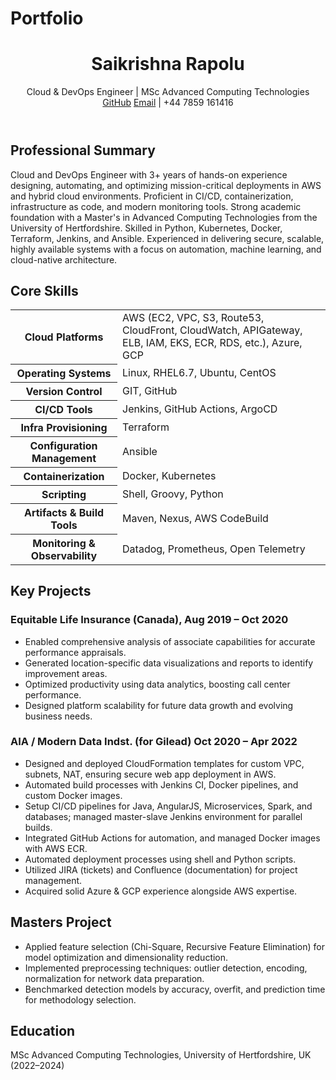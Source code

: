 # Portfolio
<!DOCTYPE html>

<body>
  <header>
    <h1>Saikrishna Rapolu</h1>
    <div class="subtitle">
      Cloud & DevOps Engineer | MSc Advanced Computing Technologies
    </div>
    <div class="links">
      <a href="https://github.com/mr6019">GitHub</a>
      <a href="mailto:sairapolu724@email.com">Email</a>
      <span> | +44 7859 161416</span>
    </div>
  </header>

  <section>
    <h2>Professional Summary</h2>
    <p>
      Cloud and DevOps Engineer with 3+ years of hands-on experience designing, automating, and optimizing mission-critical deployments in AWS and hybrid cloud environments. Proficient in CI/CD, containerization, infrastructure as code, and modern monitoring tools. Strong academic foundation with a Master's in Advanced Computing Technologies from the University of Hertfordshire. Skilled in Python, Kubernetes, Docker, Terraform, Jenkins, and Ansible. Experienced in delivering secure, scalable, highly available systems with a focus on automation, machine learning, and cloud-native architecture.
    </p>
  </section>

  <section>
    <h2>Core Skills</h2>
    <table class="skills-table">
      <tr>
        <th>Cloud Platforms</th>
        <td>AWS (EC2, VPC, S3, Route53, CloudFront, CloudWatch, APIGateway, ELB, IAM, EKS, ECR, RDS, etc.), Azure, GCP</td>
      </tr>
      <tr>
        <th>Operating Systems</th>
        <td>Linux, RHEL6.7, Ubuntu, CentOS</td>
      </tr>
      <tr>
        <th>Version Control</th>
        <td>GIT, GitHub</td>
      </tr>
      <tr>
        <th>CI/CD Tools</th>
        <td>Jenkins, GitHub Actions, ArgoCD</td>
      </tr>
      <tr>
        <th>Infra Provisioning</th>
        <td>Terraform</td>
      </tr>
      <tr>
        <th>Configuration Management</th>
        <td>Ansible</td>
      </tr>
      <tr>
        <th>Containerization</th>
        <td>Docker, Kubernetes</td>
      </tr>
      <tr>
        <th>Scripting</th>
        <td>Shell, Groovy, Python</td>
      </tr>
      <tr>
        <th>Artifacts & Build Tools</th>
        <td>Maven, Nexus, AWS CodeBuild</td>
      </tr>
      <tr>
        <th>Monitoring & Observability</th>
        <td>Datadog, Prometheus, Open Telemetry</td>
      </tr>
    </table>
  </section>

  <section class="projects">
    <h2>Key Projects</h2>
    <h3>Equitable Life Insurance (Canada), Aug 2019 – Oct 2020</h3>
    <ul>
      <li>Enabled comprehensive analysis of associate capabilities for accurate performance appraisals.</li>
      <li>Generated location-specific data visualizations and reports to identify improvement areas.</li>
      <li>Optimized productivity using data analytics, boosting call center performance.</li>
      <li>Designed platform scalability for future data growth and evolving business needs.</li>
    </ul>
    <h3>AIA / Modern Data Indst. (for Gilead) Oct 2020 – Apr 2022</h3>
    <ul>
      <li>Designed and deployed CloudFormation templates for custom VPC, subnets, NAT, ensuring secure web app deployment in AWS.</li>
      <li>Automated build processes with Jenkins CI, Docker pipelines, and custom Docker images.</li>
      <li>Setup CI/CD pipelines for Java, AngularJS, Microservices, Spark, and databases; managed master-slave Jenkins environment for parallel builds.</li>
      <li>Integrated GitHub Actions for automation, and managed Docker images with AWS ECR.</li>
      <li>Automated deployment processes using shell and Python scripts.</li>
      <li>Utilized JIRA (tickets) and Confluence (documentation) for project management.</li>
      <li>Acquired solid Azure & GCP experience alongside AWS expertise.</li>
    </ul>
  </section>

  <section>
    <h2>Masters Project</h2>
    <ul>
      <li>Applied feature selection (Chi-Square, Recursive Feature Elimination) for model optimization and dimensionality reduction.</li>
      <li>Implemented preprocessing techniques: outlier detection, encoding, normalization for network data preparation.</li>
      <li>Benchmarked detection models by accuracy, overfit, and prediction time for methodology selection.</li>
    </ul>
  </section>

  <section>
    <h2>Education</h2>
    <div class="edu">
      MSc Advanced Computing Technologies, University of Hertfordshire, UK (2022–2024)
    </div>
  </section>
</body>
</html>
